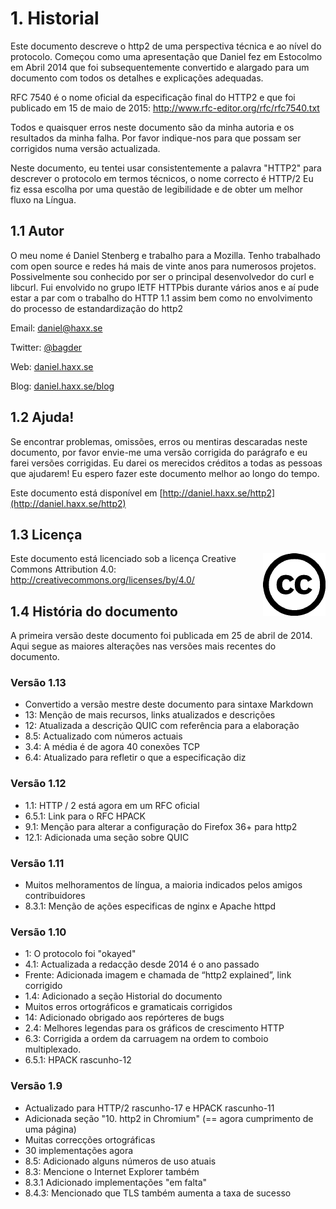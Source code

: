 # 1. Historial

Este documento descreve o http2 de uma perspectiva técnica e ao nível do protocolo. Começou
como uma apresentação que Daniel fez em Estocolmo em Abril 2014 que foi
subsequentemente convertido e alargado para um documento com todos os 
detalhes e explicações adequadas.

RFC 7540 é o nome oficial da especificação final do HTTP2 e que foi publicado em 15 de maio de 2015: http://www.rfc-editor.org/rfc/rfc7540.txt

Todos e quaisquer erros neste documento são da minha autoria e os resultados da minha 
falha. Por favor indique-nos para que possam ser corrigidos numa versão actualizada.


Neste documento, eu tentei usar consistentemente a palavra "HTTP2" para descrever
o protocolo em termos técnicos, o nome correcto é HTTP/2 Eu
fiz essa escolha por uma questão de legibilidade e de obter um melhor fluxo na
Língua.


## 1.1 Autor

O meu nome é Daniel Stenberg e trabalho para a Mozilla. Tenho trabalhado com
open source e redes há mais de vinte anos para numerosos projetos. Possivelmente sou
conhecido por ser o principal desenvolvedor do curl e libcurl. Fui envolvido
no grupo IETF HTTPbis durante vários anos e aí pude estar a par com o trabalho 
do HTTP 1.1 assim bem como no envolvimento do processo de estandardização do http2



  Email: daniel@haxx.se

  Twitter: [@bagder](https://twitter.com/bagder)

  Web: [daniel.haxx.se](http://daniel.haxx.se/)

  Blog: [daniel.haxx.se/blog](http://daniel.haxx.se/blog/)

## 1.2 Ajuda!


Se encontrar problemas, omissões, erros ou mentiras descaradas neste documento, por favor envie-me uma versão corrigida do parágrafo e eu farei versões corrigidas. Eu darei
os merecidos créditos a todas as pessoas que ajudarem! Eu espero fazer este documento melhor ao longo do tempo.

Este documento está disponível em [http://daniel.haxx.se/http2](http://daniel.haxx.se/http2)


## 1.3 Licença

<img style="float: right;" src="https://raw.githubusercontent.com/bagder/http2-explained/master/images/creative-commons.png" />

Este documento está licenciado sob a licença Creative Commons Attribution 4.0: http://creativecommons.org/licenses/by/4.0/

## 1.4 História do documento

A primeira versão deste documento foi publicada em 25 de abril de 2014. Aqui segue as maiores alterações nas versões mais recentes do documento.

### Versão 1.13

- Convertido a versão mestre deste documento para sintaxe Markdown 
- 13: Menção de mais recursos, links atualizados e descrições
- 12: Atualizada a descrição QUIC com referência para a elaboração 
- 8.5: Actualizado com números actuais 
- 3.4: A média é de agora 40 conexões TCP
- 6.4: Atualizado para refletir o que a especificação diz

### Versão 1.12

- 1.1: HTTP / 2 está agora em um RFC oficial
- 6.5.1: Link para o RFC HPACK 
- 9.1: Menção para alterar a configuração do Firefox 36+ para http2 
- 12.1: Adicionada uma seção sobre QUIC 

### Versão 1.11

- Muitos melhoramentos de língua, a maioria indicados pelos amigos contribuidores
- 8.3.1: Menção de ações especificas de nginx e Apache httpd

### Versão 1.10

- 1: O protocolo foi "okayed"
- 4.1: Actualizada a redacção desde 2014 é o ano passado
- Frente: Adicionada imagem e chamada de “http2 explained”, link corrigido 
- 1.4: Adicionado a seção Historial do documento 
- Muitos erros ortográficos e gramaticais corrigidos 
- 14: Adicionado obrigado aos repórteres de bugs
- 2.4: Melhores legendas para os gráficos de crescimento HTTP 
- 6.3: Corrigida a ordem da carruagem na ordem to comboio multiplexado. 
- 6.5.1: HPACK rascunho-12 

### Versão 1.9

- Actualizado para HTTP/2 rascunho-17 e HPACK rascunho-11  
- Adicionada seção "10. http2 in Chromium" (== agora cumprimento de uma página)  
- Muitas correcções ortográficas
- 30 implementações agora 
- 8.5: Adicionado alguns números de uso atuais 
- 8.3: Mencione o Internet Explorer também  
- 8.3.1 Adicionado implementações "em falta"  
- 8.4.3: Mencionado que TLS também aumenta a taxa de sucesso
